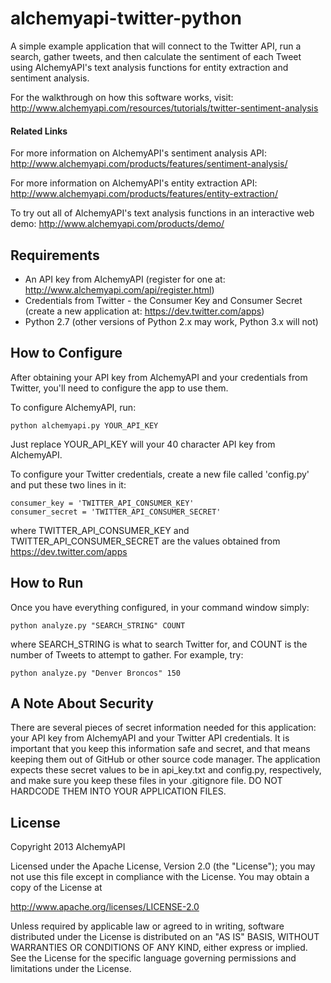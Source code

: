 alchemyapi-twitter-python
=========================

A simple example application that will connect to the Twitter API, run a search, gather tweets, and then calculate the sentiment of each Tweet using AlchemyAPI's text analysis functions for entity extraction and sentiment analysis.

For the walkthrough on how this software works, visit: http://www.alchemyapi.com/resources/tutorials/twitter-sentiment-analysis


#### Related Links ####

For more information on AlchemyAPI's sentiment analysis API: http://www.alchemyapi.com/products/features/sentiment-analysis/

For more information on AlchemyAPI's entity extraction API: http://www.alchemyapi.com/products/features/entity-extraction/


To try out all of AlchemyAPI's text analysis functions in an interactive web demo: http://www.alchemyapi.com/products/demo/


## Requirements ##

- An API key from AlchemyAPI (register for one at: http://www.alchemyapi.com/api/register.html)
- Credentials from Twitter - the Consumer Key and Consumer Secret (create a new application at: https://dev.twitter.com/apps)
- Python 2.7 (other versions of Python 2.x may work, Python 3.x will not)


## How to Configure ##

After obtaining your API key from AlchemyAPI and your credentials from Twitter, you'll need to configure the app to use them. 

To configure AlchemyAPI, run:

	python alchemyapi.py YOUR_API_KEY

Just replace YOUR_API_KEY will your 40 character API key from AlchemyAPI.


To configure your Twitter credentials, create a new file called 'config.py' and put these two lines in it:

	consumer_key = 'TWITTER_API_CONSUMER_KEY'
	consumer_secret = 'TWITTER_API_CONSUMER_SECRET'

where TWITTER_API_CONSUMER_KEY and TWITTER_API_CONSUMER_SECRET are the values obtained from https://dev.twitter.com/apps


## How to Run ##

Once you have everything configured, in your command window simply:

	python analyze.py "SEARCH_STRING" COUNT

where SEARCH_STRING is what to search Twitter for, and COUNT is the number of Tweets to attempt to gather. For example, try:

	python analyze.py "Denver Broncos" 150


## A Note About Security ##

There are several pieces of secret information needed for this application: your API key from AlchemyAPI and your Twitter API credentials. It is important that you keep this information safe and secret, and that means keeping them out of GitHub or other source code manager. The application expects these secret values to be in api_key.txt and config.py, respectively, and make sure you keep these files in your .gitignore file. DO NOT HARDCODE THEM INTO YOUR APPLICATION FILES.


## License ##

Copyright 2013 AlchemyAPI

Licensed under the Apache License, Version 2.0 (the "License");
you may not use this file except in compliance with the License.
You may obtain a copy of the License at

http://www.apache.org/licenses/LICENSE-2.0

Unless required by applicable law or agreed to in writing, software
distributed under the License is distributed on an "AS IS" BASIS,
WITHOUT WARRANTIES OR CONDITIONS OF ANY KIND, either express or implied.
See the License for the specific language governing permissions and
limitations under the License.

